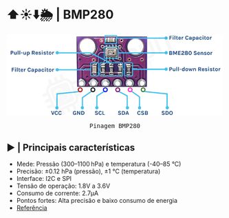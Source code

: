 # ⬆️☀️⬇️🌦️ | BMP280

<kbd>
  <img src = "img/BMP280.jpg">
</p>
  <p align = center>
    Pinagem BMP280
  </p>
</kbd>

## ▶️ | Principais características

- Mede: Pressão (300–1100 hPa) e temperatura (-40–85 °C)
- Precisão: ±0.12 hPa (pressão), ±1 °C (temperatura)
- Interface: I2C e SPI
- Tensão de operação: 1.8V a 3.6V
- Consumo de corrente: 2.7µA
- Pontos fortes: Alta precisão e baixo consumo de energia
- [Referência](https://www.makerhero.com/produto/sensor-de-pressao-e-temperatura-bmp280/)
